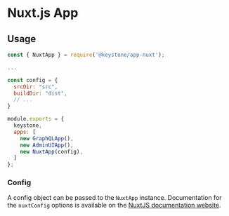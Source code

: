 <!--[meta]
section: api
subSection: apps
title: Nuxt.js App
[meta]-->

# Nuxt.js App

## Usage

```javascript
const { NuxtApp } = require('@keystone/app-nuxt');

...

const config = {
  srcDir: "src",
  buildDir: "dist",
  // ...
}

module.exports = {
  keystone,
  apps: [
    new GraphQLApp(),
    new AdminUIApp(),
    new NuxtApp(config),
  ]
};
```

### Config

A config object can be passed to the `NuxtApp` instance. Documentation for the `nuxtConfig` options is available on the [NuxtJS documentation website](https://nuxtjs.org/guide/configuration).

